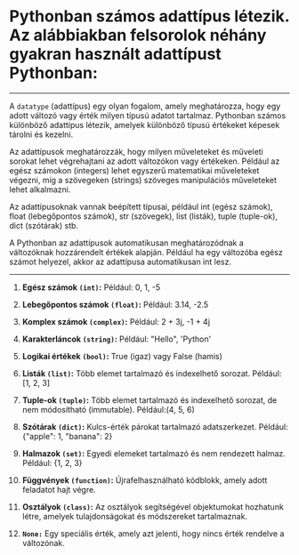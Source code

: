 # Pythonban számos adattípus létezik. Az alábbiakban felsorolok néhány gyakran használt adattípust Pythonban:

---

A `datatype` (adattípus) egy olyan fogalom, amely meghatározza, hogy egy adott változó vagy érték milyen típusú adatot tartalmaz. Pythonban számos különböző adattípus létezik, amelyek különböző típusú értékeket képesek tárolni és kezelni.

Az adattípusok meghatározzák, hogy milyen műveleteket és műveleti sorokat lehet végrehajtani az adott változókon vagy értékeken. Például az egész számokon (integers) lehet egyszerű matematikai műveleteket végezni, míg a szövegeken (strings) szöveges manipulációs műveleteket lehet alkalmazni.

Az adattípusoknak vannak beépített típusai, például int (egész számok), float (lebegőpontos számok), str (szövegek), list (listák), tuple (tuple-ok), dict (szótárak) stb.

A Pythonban az adattípusok automatikusan meghatározódnak a változóknak hozzárendelt értékek alapján. Például ha egy változóba egész számot helyezel, akkor az adattípusa automatikusan int lesz.

---

1. **Egész számok `(int)`:** Például: 0, 1, -5

2. **Lebegőpontos számok `(float)`:** Például: 3.14, -2.5

3. **Komplex számok `(complex)`:** Például: 2 + 3j, -1 + 4j

4. **Karakterláncok `(string)`:** Például: "Hello", 'Python'

5. **Logikai értékek `(bool)`:** True (igaz) vagy False (hamis)

6. **Listák `(list)`:** Több elemet tartalmazó és indexelhető sorozat. Például: [1, 2, 3]

7. **Tuple-ok `(tuple)`:** Több elemet tartalmazó és indexelhető sorozat, de nem módosítható (immutable). Például:(4, 5, 6)

8. **Szótárak `(dict)`:** Kulcs-érték párokat tartalmazó adatszerkezet. Például: {"apple": 1, "banana": 2}

9. **Halmazok `(set)`:** Egyedi elemeket tartalmazó és nem rendezett halmaz. Például: {1, 2, 3}

10. **Függvények `(function)`:** Újrafelhasználható kódblokk, amely adott feladatot hajt végre.

11. **Osztályok `(class)`:** Az osztályok segítségével objektumokat hozhatunk létre, amelyek tulajdonságokat és módszereket tartalmaznak.

12. **`None:`** Egy speciális érték, amely azt jelenti, hogy nincs érték rendelve a változónak.
